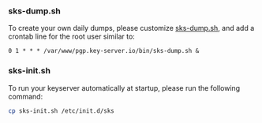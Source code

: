 ### sks-dump.sh
To create your own daily dumps, please customize [sks-dump.sh](sks-dump.sh), and add a crontab line for the root user similar to:
```crontab
0 1 * * * /var/www/pgp.key-server.io/bin/sks-dump.sh &
```
### sks-init.sh
To run your keyserver automatically at startup, please run the following command:
```bash
cp sks-init.sh /etc/init.d/sks
```
